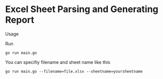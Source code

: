 # Excel Sheet Parsing and Generating Report

Usage

Run 

`go run main.go`

You can specifiy filename and sheet name like this

`go run main.go --filename=file.xlsx --sheetname=yoursheetname`
